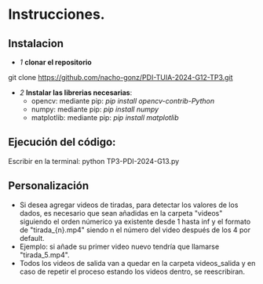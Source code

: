 # Instrucciones.

## Instalacion 

- *1* **clonar el repositorio**

git clone https://github.com/nacho-gonz/PDI-TUIA-2024-G12-TP3.git

- *2* **Instalar las librerias necesarias**:
  - opencv: mediante pip: *pip install opencv-contrib-Python*
  - numpy: mediante pip: *pip install numpy*
  - matplotlib: mediante pip: *pip install matplotlib*

## Ejecución del código:

  Escribir en la terminal: python TP3-PDI-2024-G13.py

## Personalización

- Si desea agregar videos de tiradas, para detectar los valores de los dados, es necesario que sean añadidas en la carpeta "videos" siguiendo el orden númerico ya existente desde 1 hasta inf y el formato de "tirada_{n}.mp4" siendo n el número del video después de los 4 por default.
- Ejemplo: si añade su primer video nuevo tendría que llamarse "tirada_5.mp4".
- Todos los videos de salida van a quedar en la carpeta videos_salida y en caso de repetir el proceso estando los videos dentro, se reescribiran.
